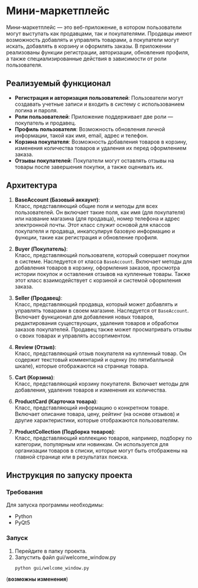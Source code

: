 # Мини-маркетплейс
Мини-маркетплейс — это веб-приложение, в котором пользователи могут выступать как продавцами, так и покупателями. Продавцы имеют возможность добавлять и управлять товарами, а покупатели могут искать, добавлять в корзину и оформлять заказы. В приложении реализованы функции регистрации, авторизации, обновления профиля, а также специализированные действия в зависимости от роли пользователя.

## Реализуемый функционал
- **Регистрация и авторизация пользователей**: Пользователи могут создавать учетные записи и входить в систему с использованием логина и пароля.
- **Роли пользователей**: Приложение поддерживает две роли — покупатель и продавец.
- **Профиль пользователя**: Возможность обновления личной информации, такой как имя, email, адрес и телефон.
- **Корзина покупателя**: Возможность добавления товаров в корзину, изменения количества товаров и удаления их перед оформлением заказа.
- **Отзывы покупателей**: Покупатели могут оставлять отзывы на товары после завершения покупки, а также оценивать их.

## Архитектура
1. **BaseAccount (Базовый аккаунт)**:  
   Класс, представляющий общие поля и методы для всех пользователей. Он включает такие поля, как имя (для покупателя) или название магазина (для продавца), номер телефона и адрес электронной почты. Этот класс служит основой для классов покупателя и продавца, инкапсулируя базовую информацию и функции, такие как регистрация и обновление профиля.

2. **Buyer (Покупатель)**:  
   Класс, представляющий пользователя, который совершает покупки в системе. Наследуется от класса `BaseAccount`. Включает методы для добавления товаров в корзину, оформления заказов, просмотра истории покупок и оставления отзывов на купленные товары. Также этот класс взаимодействует с корзиной и системой оформления заказа.

3. **Seller (Продавец)**:  
   Класс, представляющий продавца, который может добавлять и управлять товарами в своем магазине. Наследуется от `BaseAccount`. Включает функционал для добавления новых товаров, редактирования существующих, удаления товаров и обработки заказов покупателей. Продавец также может просматривать отзывы о своих товарах и управлять ассортиментом.

4. **Review (Отзыв)**:  
   Класс, представляющий отзыв покупателя на купленный товар. Он содержит текстовый комментарий и оценку (по пятибалльной шкале), которые отображаются на странице товара.

5. **Cart (Корзина)**:  
   Класс, представляющий корзину покупателя. Включает методы для добавления, удаления товаров и изменения их количества.

6. **ProductCard (Карточка товара)**:  
   Класс, представляющий информацию о конкретном товаре. Включает описание товара, цену, рейтинг (на основе отзывов) и другие характеристики, которые отображаются пользователям.

7. **ProductCollection (Подборка товаров)**:  
   Класс, представляющий коллекцию товаров, например, подборку по категории, популярным или новинкам. Он используется для организации товаров в списки, которые могут быть отображены на главной странице или в результатах поиска.
   
## Инструкция по запуску проекта

### Требования
Для запуска программы необходимы:
- Python
- PyQt5

### Запуск
1. Перейдите в папку проекта.
2. Запустить файл gui/welcome_window.py
   ```bash
   python gui/welcome_window.py
   ```

 
(**возможны изменения**)